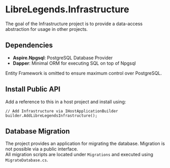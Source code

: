 ﻿# LibreLegends.Infrastructure

The goal of the Infrastructure project is to provide a data-access abstraction for usage in other projects.

## Dependencies

- **Aspire.Npgsql**: PostgreSQL Database Provider
- **Dapper**: Minimal ORM for executing SQL on top of Npgsql

Entity Framework is omitted to ensure maximum control over PostgreSQL.

## Install Public API

Add a reference to this in a host project and install using:
```(csharp)
// Add Infrastructure via IHostApplicationBuilder
builder.AddLibreLegendsInfrastructure();
```

## Database Migration

The project provides an application for migrating the database. Migration is not possible via a public interface.  
All migration scripts are located under `Migrations` and executed using `MigrateDatabase.cs`.




